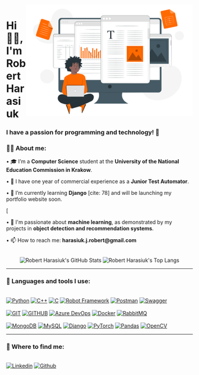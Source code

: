 <img align="right" src="https://raw.githubusercontent.com/gabrlcj/gabrlcj/2aa161dfb942e25ec84396721837dfccc98e08f2/Illustration.svg" alt="Programmer Illustration" title="Illustration by Storyset" width=450/>
    
<h1 align="left">Hi 👋🏽, I'm Robert Harasiuk</h1>

<h3 align="left">I have a passion for programming and technology! 🚀</h3>

<div align="left">
    <h3>👨‍💻 About me:</h3>
        <p>• 🎓 I’m a <b>Computer Science</b> student at the <b>University of the National Education Commission in Krakow</b>.</p>
        <p>• 💼 I have one year of commercial experience as a <b>Junior Test Automator</b>.</p>
        <p>• 🌱 I’m currently learning <b>Django</b> [cite: 78] and will be launching my portfolio website soon.</p>
        [<p>• 🤖 I'm passionate about <b>machine learning</b>, as demonstrated by my projects in <b>object detection and recommendation systems</b>.</p>
        <p>• 📫 How to reach me: <b>harasiuk.j.robert@gmail.com</b></p>
</div><br>

<div align="center">
    <img height="155em" src="https://github-readme-stats.vercel.app/api?username=harasiukrobert&show_icons=true&theme=blue-green&title_color=f34213&text_color=0c0c0c&icon_color=0c0c0c&locale=en&hide_border=true&bg_color=fafafa" alt="Robert Harasiuk's GitHub Stats" />
    <img height="155em" src="https://github-readme-stats.vercel.app/api/top-langs?username=harasiukrobert&show_icons=true&theme=blue-green&title_color=f34213&text_color=0c0c0c&icon_color=0c0c0c&layout=compact&hide_border=true&bg_color=fafafa" alt="Robert Harasiuk's Top Langs" />
</div>
    
---

<div>
  <h3>🧰 Languages and tools I use:</h3><br>
    <a href="#"><img src="https://img.shields.io/static/v1?label=&message=Python&color=%233776AB&style=for-the-badge&logo=python&logoColor=whitesmoke" alt="Python"></a>
    <a href="#"><img src="https://img.shields.io/static/v1?label=&message=C++&color=%2300599C&style=for-the-badge&logo=cplusplus&logoColor=whitesmoke" alt="C++"></a>
    <a href="#"><img src="https://img.shields.io/static/v1?label=&message=C&color=%23A8B9CC&style=for-the-badge&logo=c&logoColor=black" alt="C"></a>
    <a href="#"><img src="https://img.shields.io/static/v1?label=&message=Robot%20Framework&color=%23000000&style=for-the-badge&logo=robot-framework&logoColor=whitesmoke" alt="Robot Framework"></a>
    <a href="#"><img src="https://img.shields.io/static/v1?label=&message=Postman&color=%23FF6C37&style=for-the-badge&logo=postman&logoColor=whitesmoke" alt="Postman"></a>
    <a href="#"><img src="https://img.shields.io/static/v1?label=&message=Swagger&color=%2385EA2D&style=for-the-badge&logo=swagger&logoColor=black" alt="Swagger"></a>
    <br><br>
    <a href="#"><img src="https://img.shields.io/static/v1?label=&message=GIT&color=%23F05032&style=for-the-badge&logo=git&logoColor=whitesmoke" alt="GIT"></a>
    <a href="#"><img src="https://img.shields.io/static/v1?label=&message=GITHUB&color=%23181717&style=for-the-badge&logo=github&logoColor=whitesmoke" alt="GITHUB"></a>
    <a href="#"><img src="https://img.shields.io/static/v1?label=&message=Azure%20DevOps&color=%230078D7&style=for-the-badge&logo=azure-devops&logoColor=whitesmoke" alt="Azure DevOps"></a>
    <a href="#"><img src="https://img.shields.io/static/v1?label=&message=Docker&color=%232496ED&style=for-the-badge&logo=docker&logoColor=whitesmoke" alt="Docker"></a>
    <a href="#"><img src="https://img.shields.io/static/v1?label=&message=RabbitMQ&color=%23FF6600&style=for-the-badge&logo=rabbitmq&logoColor=whitesmoke" alt="RabbitMQ"></a>
    <br><br>
    <a href="#"><img src="https://img.shields.io/static/v1?label=&message=MongoDB&color=%2347A248&style=for-the-badge&logo=mongodb&logoColor=whitesmoke" alt="MongoDB"></a>
    <a href="#"><img src="https://img.shields.io/static/v1?label=&message=MySQL&color=%234479A1&style=for-the-badge&logo=mysql&logoColor=whitesmoke" alt="MySQL"></a>
    <a href="#"><img src="https://img.shields.io/static/v1?label=&message=Django&color=%23092E20&style=for-the-badge&logo=django&logoColor=whitesmoke" alt="Django"></a>
    <a href="#"><img src="https://img.shields.io/static/v1?label=&message=PyTorch&color=%23EE4C2C&style=for-the-badge&logo=pytorch&logoColor=whitesmoke" alt="PyTorch"></a>
    <a href="#"><img src="https://img.shields.io/static/v1?label=&message=Pandas&color=%23150458&style=for-the-badge&logo=pandas&logoColor=whitesmoke" alt="Pandas"></a>
    <a href="#"><img src="https://img.shields.io/static/v1?label=&message=OpenCV&color=%235C3EE8&style=for-the-badge&logo=opencv&logoColor=whitesmoke" alt="OpenCV"></a>
</div>

___

<div>
  <h3>📱 Where to find me:</h3><br>
    <a href="https://www.linkedin.com/in/robert-harasiuk" target="_blank"><img src="https://img.shields.io/static/v1?label=&message=Linkedin&color=0A66C2&style=for-the-badge&logo=linkedin&logoColor=whitesmoke" alt="Linkedin"></a>
    <a href="https://github.com/harasiukrobert" target="_blank"><img src="https://img.shields.io/static/v1?label=&message=Github&color=181717&style=for-the-badge&logo=github&logoColor=whitesmoke" alt="Github"></a>
</div>

